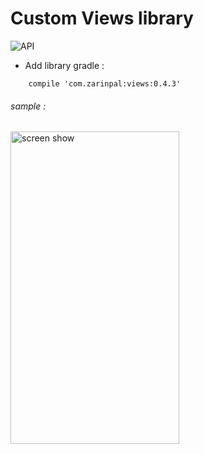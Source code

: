 # Custom Views library

![API](https://img.shields.io/badge/API-14%2B-blue.svg?style=flat)
- Add library gradle : 

```Gradle
    compile 'com.zarinpal:views:0.4.3'
```

###### sample : 

<img src="https://raw.githubusercontent.com/hossein-amini/Views/master/art/view-lib.gif" alt="screen show" width="270px" height="500px">
